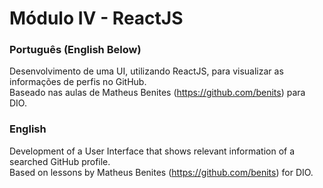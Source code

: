 # Módulo IV - ReactJS

### Português (English Below)
Desenvolvimento de uma UI, utilizando ReactJS, para visualizar as informações de perfis no GitHub.<br>
Baseado nas aulas de Matheus Benites (https://github.com/benits) para DIO.

### English
Development of a User Interface that shows relevant information of a searched GitHub profile.<br>
Based on lessons by Matheus Benites (https://github.com/benits) for DIO.